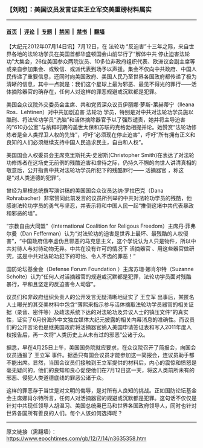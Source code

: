 ### 【刘晓】：美国议员发言证实王立军交美重磅材料属实

---

#### [首页](../../../..?n3635358) &nbsp;|&nbsp; [评论](../../../../../epoch-comment?n3635358) &nbsp;|&nbsp; [专题](../../../../../epoch-special?n3635358) &nbsp;|&nbsp; [禁闻](../../../../../epoch-news?n3635358) &nbsp;|&nbsp; [禁书](../../../../../books?n3635358) &nbsp;|&nbsp; [翻墙](https://github.com/gfw-breaker/nogfw/blob/master/README.md?n3635358)


<div class="post_content" id="artbody" itemprop="articleBody">
 <!-- article content begin -->
 <p>
  【大纪元2012年07月14日讯】7月12日，在
  <ok href="https://www.epochtimes.com/gb/tag/%E6%B3%95%E8%BD%AE%E5%8A%9F.html">
   法轮功
  </ok>
  “反迫害”十三年之际，来自世界各地的法轮功学员在美国首都华盛顿国会山前举行了“解体中共 停止迫害法轮功”大集会，26位美国参众两院议员、10多位非政府组织代表、欧洲议会副主席等或亲自参加集会、或致信、或派代表到场予以声援。集会不仅向中共政府、中国人民传递了重要信息，还同时向美国政府、美国人民乃至世界各国政府都传递了极为清晰的信息，其中一点就是：我们这个星球上最为邪恶、最见不得光的罪行——活体摘除器官的确存在，任何人对这样的罪恶规避或沉默都是犯罪。
 </p>
 <p>
  美国会众议院外交委员会主席、共和党资深众议员伊丽娜·萝斯-莱赫蒂宁（Ileana Ros．Lehtinen）对中共加剧迫害
  <ok href="https://www.epochtimes.com/gb/tag/%E6%B3%95%E8%BD%AE%E5%8A%9F.html">
   法轮功
  </ok>
  学员，特别是对中共对法轮功学员施以酷刑、将法轮功学员“洗脑”和活体摘除器官予以了强烈谴责，她并将主导迫害的“610办公室”与纳粹时期的盖世太保和苏联的克格勃相提并论。她赞赏“法轮功修炼者是全人类捍卫人权的先锋”，呼吁“必须现在停止迫害”，呼吁“所有拥有正义和良知的人们必须继续支持中国人民追求民主，自由和人权”。
 </p>
 <p>
  美国国会人权委员会主席克里斯托夫·史密斯(Christopher Smith)在表达了对法轮功修炼者在这场史无前例的残酷迫害和虐待之际，仍持久不懈的向世人讲清真相的敬意后，公开指责中共对法轮功学员所犯下的残酷罪行——
  <ok href="https://www.epochtimes.com/gb/tag/%E6%B4%BB%E6%91%98%E5%99%A8%E5%AE%98.html">
   活摘器官
  </ok>
  ，称这是“对人类道德的犯罪”。
 </p>
 <p>
  曾经为里根总统撰写演讲稿的美国国会众议员达纳‧罗拉巴克（Dana Rohrabacher）非常赞同此前发言的议员所列举的中共对法轮功学员的残酷，他感谢法轮功学员的勇气与坚忍，并表示将和中国人民一起“推倒这堵中共代表暴政和邪恶的墙”。
 </p>
 <p>
  “宗教自由大同盟”（International Coalition for Religous Freedom）主席丹‧菲弗尔曼（Dan Fefferman）认为“对法轮功的迫害是世界上最坏、最残酷的人权侵害”，“中国政府信奉虚伪且邪恶的马克思主义，这个学说认为人只是物件，所以中共对待人与对待动物无异。中共在没有许可的情况下
  <ok href="https://www.epochtimes.com/gb/tag/%E6%B4%BB%E6%91%98%E5%99%A8%E5%AE%98.html">
   活摘器官
  </ok>
  、用这些器官做研究，这是中共对法轮功犯下的可怕、令人不齿的罪恶！”
 </p>
 <p>
  国防论坛基金会（Defense Forum Foundation ）主席苏珊‧娜肖尔特（Suzanne Scholte）认为“任何人对活摘器官的规避或沉默都是犯罪，法轮功学员面对残酷暴行，平和且坚定的反迫害令人动容”。
 </p>
 <p>
  议员们和非政府组织负责人的公开发言无疑清晰地证实了
  <ok href="https://www.epochtimes.com/gb/tag/%E7%8E%8B%E7%AB%8B%E5%86%9B.html">
   王立军
  </ok>
  出事后，某匿名人士曝光的其交美材料中包含“薄熙来指示参与活体摘取法轮功学员器官的相关证据（录音、密件等）及政法系统下达的对法轮功及异议人士的镇压文件”的真实性，证实了6月份海外中文独立媒体大纪元披露的相关内幕消息的准确性。而议员们的公开言论也是继美国政府将活摘器官纳入美国申请签证表和写入2011年度人权报告后，再一次将“人类历史上从未有过的邪恶”公诸于众。
 </p>
 <p>
  据悉，早在4月25日上午，美国国务院就应要求，在众议院召开了简报会，向国会议员通报了
  <ok href="https://www.epochtimes.com/gb/tag/%E7%8E%8B%E7%AB%8B%E5%86%9B.html">
   王立军
  </ok>
  事件。据悉只有国会议员才能参加这一简报会，连议员助手都不能出席。显然，当国会议员们接触到王立军提供的材料后，内心的震惊和愤怒是毫无疑问的，他们的良知和良心促使他们在7月12日这一天，将这人类前所未有的邪恶、侵犯人类道德底线的罪恶公诸于众。
 </p>
 <p>
  这样的罪恶存于当世是对文明的侮辱，是对所有人良知的挑战。正如国防论坛基金会主席娜肖尔特所言，任何人对活摘器官的规避或沉默都是犯罪。这句话不仅仅是针对中共现任领导人胡温习、美国总统奥巴马和世界各国政府领导人，同时也针对世界各国所有善良的人们。每个人该如何选择呢？
 </p>
 <p>
  <p>
  </p>
  <!-- article content end -->
  <div id="below_article_ad">
  </div>
 </p>
</div>


---

原文链接（需翻墙）：https://www.epochtimes.com/gb/12/7/14/n3635358.htm